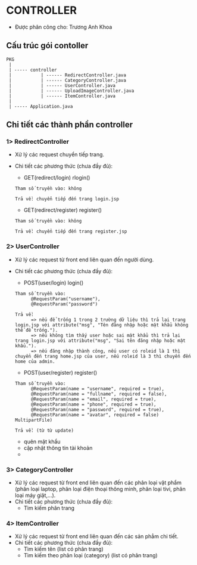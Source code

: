 # CONTROLLER

* Được phân công cho: Trương Anh Khoa

## Cấu trúc gói contoller
```
PKG  
 |  
 | ----- controller
 |           | ------ RedirectController.java
 |           | ------ CategoryController.java  
 |           | ------ UserController.java  
 |           | ------ UploadImageController.java  
 |           | ------ ItemController.java  
 |  
 | ----- Application.java
```

## Chi tiết các thành phần controller
### 1> RedirectController
* Xử lý các request chuyển tiếp trang.
* Chi tiết các phương thức (chưa đầy đủ):
  * GET(redirect/login) rlogin()
  ```
  Tham số truyền vào: không
  
  Trả về: chuyển tiếp đến trang login.jsp
  ```
  
  * GET(redirect/register) register()  
  ```
  Tham số truyền vào: không

  Trả về: chuyển tiếp đến trang register.jsp
  ```
### 2> UserController
* Xử lý các request từ front end liên quan đến người dùng.
* Chi tiết các phương thức (chưa đầy đủ):  
  * POST(user/login) login()  
  ```
  Tham số truyền vào:  
        @RequestParam("username"),
        @RequestParam("password")  

  Trả về:
        => nếu để trống 1 trong 2 trường dữ liệu thì trả lại trang login.jsp với attribute("msg", "Tên đăng nhập hoặc mật khẩu không thể để trống.").
        => nếu không tìm thấy user hoặc sai mật khẩu thì trả lại trang login.jsp với attribute("msg", "Sai tên đăng nhập hoặc mật khẩu.").
        => nếu đăng nhập thành công, nếu user có roleid là 1 thì chuyển đến trang home.jsp của user, nếu roleid là 3 thì chuyển đến home của admin.
  ```
  
  * POST(user/register) register()
  ```
  Tham số truyền vào:
        @RequestParam(name = "username", required = true),  
        @RequestParam(name = "fullname", required = false),  
        @RequestParam(name = "email", required = true),  
        @RequestParam(name = "phone", required = true),  
        @RequestParam(name = "password", required = true),  
        @RequestParam(name = "avatar", required = false) MultipartFile)

  Trả về: (từ từ update)
  ```
  * quên mật khẩu
  * cập nhật thông tin tài khoản
  * 
 ### 3> CategoryController
 * Xử lý các request từ front end liên quan đến các phân loại vật phẩm (phân loại laptop, phân loại điện thoại thông minh, phân loại tivi, phân loại máy giặt,...).
 * Chi tiết các phương thức (chưa đầy đủ):
   * Tìm kiếm phân trang

 ### 4> ItemController
 * Xử lý các request từ front end liên quan đến các sản phẳm chi tiết.
 * Chi tiết các phương thức (chưa đầy đủ):
   * Tìm kiếm tên (list có phân trang)
   * Tìm kiếm theo phân loại (category) (list có phân trang)
